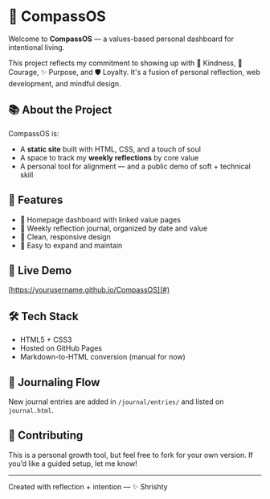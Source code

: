 # 🧭 CompassOS

Welcome to **CompassOS** — a values-based personal dashboard for intentional living.

This project reflects my commitment to showing up with 🌸 Kindness, 🦁 Courage, ✨ Purpose, and 🛡️ Loyalty. It's a fusion of personal reflection, web development, and mindful design.

## 📚 About the Project

CompassOS is:
- A **static site** built with HTML, CSS, and a touch of soul
- A space to track my **weekly reflections** by core value
- A personal tool for alignment — and a public demo of soft + technical skill

## 🧠 Features

- 💫 Homepage dashboard with linked value pages
- 📝 Weekly reflection journal, organized by date and value
- 🌱 Clean, responsive design
- 📂 Easy to expand and maintain

## 🚀 Live Demo

[https://yourusername.github.io/CompassOS](#)

## 🛠️ Tech Stack

- HTML5 + CSS3
- Hosted on GitHub Pages
- Markdown-to-HTML conversion (manual for now)

## 📝 Journaling Flow

New journal entries are added in `/journal/entries/` and listed on `journal.html`.

## 🤝 Contributing

This is a personal growth tool, but feel free to fork for your own version. If you’d like a guided setup, let me know!

---

Created with reflection + intention — ✨ Shrishty

